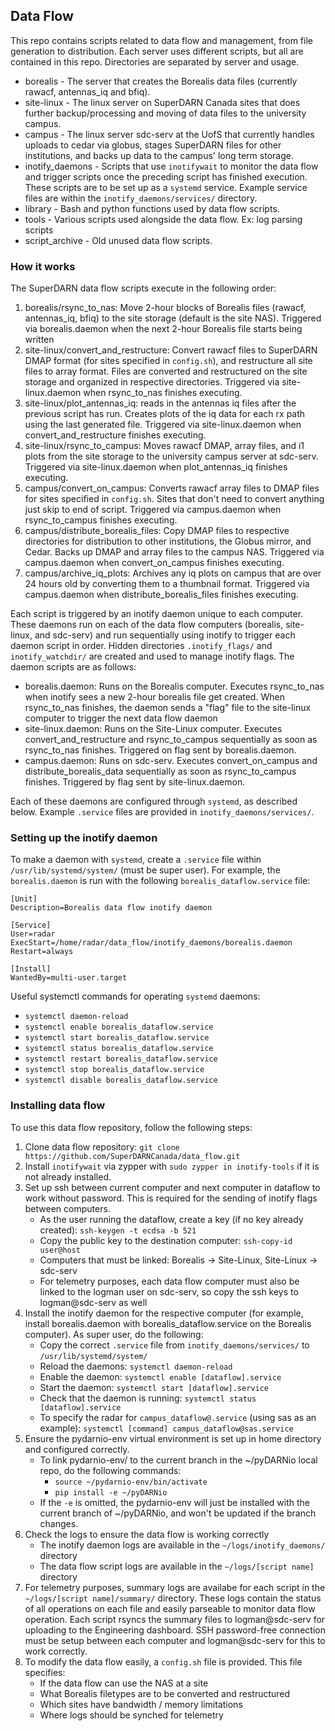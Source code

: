 ## Data Flow
This repo contains scripts related to data flow and management, from file generation to
distribution. Each server uses different scripts, but all are contained in this repo. Directories
are separated by server and usage.

- borealis - The server that creates the Borealis data files (currently rawacf, antennas\_iq and 
bfiq). 
- site-linux - The linux server on SuperDARN Canada sites that does further backup/processing and
moving of data files to the university campus.
- campus - The linux server sdc-serv at the UofS that currently handles uploads to cedar via globus,
stages SuperDARN files for other institutions, and backs up data to the campus' long term storage.
- inotify_daemons - Scripts that use `inotifywait` to monitor the data flow and trigger scripts once
the preceding script has finished execution. These scripts are to be set up as a `systemd` service.
Example service files are within the `inotify_daemons/services/` directory.
- library - Bash and python functions used by data flow scripts.
- tools - Various scripts used alongside the data flow. Ex: log parsing scripts
- script_archive - Old unused data flow scripts.

### How it works
The SuperDARN data flow scripts execute in the following order:

1. borealis/rsync_to_nas: Move 2-hour blocks of Borealis files (rawacf, antennas\_iq, bfiq) to the
site storage (default is the site NAS). Triggered via borealis.daemon when the next 2-hour Borealis
file starts being written
2. site-linux/convert_and_restructure: Convert rawacf files to SuperDARN DMAP format (for sites
specified in `config.sh`), and restructure all site files to array format. Files are converted and
restructured on the site storage and organized in respective directories. Triggered via
site-linux.daemon when rsync_to_nas finishes executing.
3. site-linux/plot_antennas_iq: reads in the antennas iq files after the previous script has run.
Creates plots of the iq data for each rx path using the last generated file. Triggered via 
site-linux.daemon when convert_and_restructure finishes executing.
4. site-linux/rsync_to_campus: Moves rawacf DMAP, array files, and i1 plots from the site storage to 
the university campus server at sdc-serv. Triggered via site-linux.daemon when plot_antennas_iq
finishes executing. 
5. campus/convert_on_campus: Converts rawacf array files to DMAP files for sites specified in
`config.sh`. Sites that don't need to convert anything just skip to end of script. Triggered via
campus.daemon when rsync_to_campus finishes executing. 
6. campus/distribute_borealis_files: Copy DMAP files to respective directories for distribution to
other institutions, the Globus mirror, and Cedar. Backs up DMAP and array files to the campus NAS.
Triggered via campus.daemon when convert_on_campus finishes executing.
7. campus/archive_iq_plots: Archives any iq plots on campus that are over 24 hours old by converting
them to a thumbnail format. Triggered via campus.daemon when distribute_borealis_files finishes 
executing. 


Each script is triggered by an inotify daemon unique to each computer. These daemons run on each of 
the data flow computers (borealis, site-linux, and sdc-serv) and run sequentially using 
inotify to trigger each daemon script in order. Hidden directories `.inotify_flags/` and 
`inotify_watchdir/` are created and used to manage inotify flags. The daemon scripts are as follows:

- borealis.daemon: Runs on the Borealis computer. Executes rsync_to_nas when inotify sees a new 
2-hour borealis file get created. When rsync_to_nas finishes, the daemon sends a "flag" file to the 
site-linux computer to trigger the next data flow daemon
- site-linux.daemon: Runs on the Site-Linux computer. Executes convert_and_restructure and 
rsync_to_campus sequentially as soon as rsync_to_nas finishes. Triggered on flag sent by 
borealis.daemon.
- campus.daemon: Runs on sdc-serv. Executes convert_on_campus and distribute_borealis_data
sequentially as soon as rsync_to_campus finishes. Triggered by flag sent by site-linux.daemon.

Each of these daemons are configured through `systemd`, as described below. Example `.service` files
are provided in `inotify_daemons/services/`.

### Setting up the inotify daemon
To make a daemon with `systemd`, create a `.service` file within `/usr/lib/systemd/system/` (must 
be super user). For example, the `borealis.daemon` is run with the following 
`borealis_dataflow.service` file:

```
[Unit]
Description=Borealis data flow inotify daemon

[Service]
User=radar
ExecStart=/home/radar/data_flow/inotify_daemons/borealis.daemon
Restart=always

[Install]
WantedBy=multi-user.target
```

Useful systemctl commands for operating `systemd` daemons:
- `systemctl daemon-reload`
- `systemctl enable borealis_dataflow.service`
- `systemctl start borealis_dataflow.service`
- `systemctl status borealis_dataflow.service`
- `systemctl restart borealis_dataflow.service`
- `systemctl stop borealis_dataflow.service`
- `systemctl disable borealis_dataflow.service`


### Installing data flow

To use this data flow repository, follow the following steps:

1. Clone data flow repository: `git clone https://github.com/SuperDARNCanada/data_flow.git`
2. Install `inotifywait` via zypper with `sudo zypper in inotify-tools` if it is not already 
installed.
3. Set up ssh between current computer and next computer in dataflow to work without password. This
is required for the sending of inotify flags between computers.
    - As the user running the dataflow, create a key (if no key already created):
    `ssh-keygen -t ecdsa -b 521`
    - Copy the public key to the destination computer: `ssh-copy-id user@host`
    - Computers that must be linked: Borealis -> Site-Linux, Site-Linux -> sdc-serv
    - For telemetry purposes, each data flow computer must also be linked to the logman user on
      sdc-serv, so copy the ssh keys to logman@sdc-serv as well
4. Install the inotify daemon for the respective computer (for example, install borealis.daemon 
with borealis_dataflow.service on the Borealis computer). As super user, do the following:
    - Copy the correct `.service` file from `inotify_daemons/services/` to 
    `/usr/lib/systemd/system/`
    - Reload the daemons: `systemctl daemon-reload`
    - Enable the daemon: `systemctl enable [dataflow].service`
    - Start the daemon: `systemctl start [dataflow].service`
    - Check that the daemon is running: `systemctl status [dataflow].service`
    - To specify the radar for `campus_dataflow@.service` (using sas as an example): 
    `systemctl [command] campus_dataflow@sas.service`
5. Ensure the pydarnio-env virtual environment is set up in home directory and configured correctly.
    - To link pydarnio-env/ to the current branch in the ~/pyDARNio local repo, do the following 
    commands:
        - `source ~/pydarnio-env/bin/activate`
        - `pip install -e ~/pyDARNio`
    - If the `-e` is omitted, the pydarnio-env will just be installed with the current branch of
    ~/pyDARNio, and won't be updated if the branch changes.
6. Check the logs to ensure the data flow is working correctly
    - The inotify daemon logs are available in the `~/logs/inotify_daemons/` directory
    - The data flow script logs are available in the `~/logs/[script name]` directory
7. For telemetry purposes, summary logs are availabe for each script in the 
`~/logs/[script name]/summary/` directory. These logs contain the status of all operations on each
file and easily parseable to monitor data flow operation. Each script rsyncs the summary files to
logman@sdc-serv for uploading to the Engineering dashboard. SSH password-free connection must be
setup between each computer and logman@sdc-serv for this to work correctly. 
8. To modify the data flow easily, a `config.sh` file is provided. This file specifies:
    - If the data flow can use the NAS at a site
    - What Borealis filetypes are to be converted and restructured
    - Which sites have bandwidth / memory limitations
    - Where logs should be synched for telemetry
